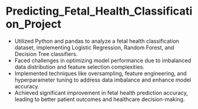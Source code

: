 # Predicting_Fetal_Health_Classification_Project

* Utilized Python and pandas to analyze a fetal health classification dataset, implementing Logistic Regression, Random Forest, and Decision Tree classifiers.
* Faced challenges in optimizing model performance due to imbalanced data distribution and feature selection complexities.
* Implemented techniques like oversampling, feature engineering, and hyperparameter tuning to address data imbalance and enhance model accuracy.
* Achieved significant improvement in fetal health prediction accuracy, leading to better patient outcomes and healthcare decision-making.
